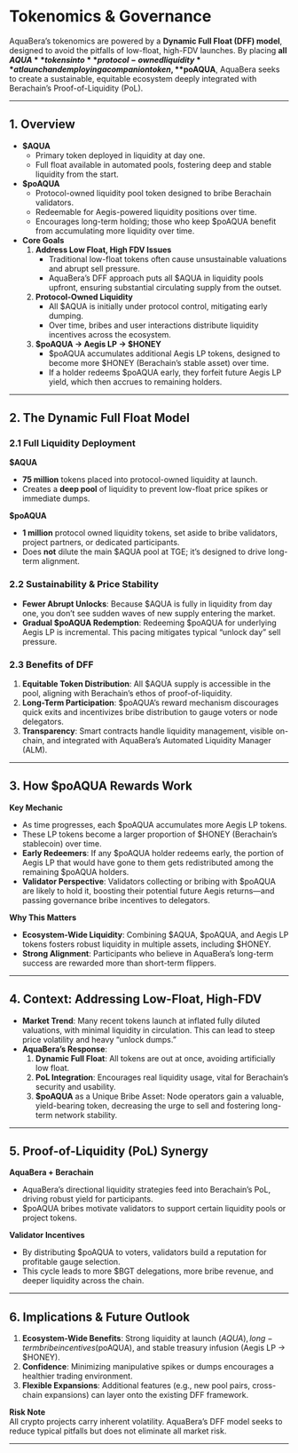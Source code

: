 # Tokenomics & Governance

AquaBera’s tokenomics are powered by a **Dynamic Full Float (DFF) model**, designed to avoid the pitfalls of low-float, high-FDV launches. By placing **all $AQUA** tokens into **protocol-owned liquidity** at launch and employing a companion token, **$poAQUA**, AquaBera seeks to create a sustainable, equitable ecosystem deeply integrated with Berachain’s Proof-of-Liquidity (PoL).

***

## 1. Overview

* **$AQUA**
  * Primary token deployed in liquidity at day one.
  * Full float available in automated pools, fostering deep and stable liquidity from the start.
* **$poAQUA**
  * Protocol-owned liquidity pool token designed to bribe Berachain validators.
  * Redeemable for Aegis-powered liquidity positions over time.
  * Encourages long-term holding; those who keep $poAQUA benefit from accumulating more liquidity over time.
* **Core Goals**
  1. **Address Low Float, High FDV Issues**
     * Traditional low-float tokens often cause unsustainable valuations and abrupt sell pressure.
     * AquaBera’s DFF approach puts all $AQUA in liquidity pools upfront, ensuring substantial circulating supply from the outset.
  2. **Protocol-Owned Liquidity**
     * All $AQUA is initially under protocol control, mitigating early dumping.
     * Over time, bribes and user interactions distribute liquidity incentives across the ecosystem.
  3. **$poAQUA → Aegis LP → $HONEY**
     * $poAQUA accumulates additional Aegis LP tokens, designed to become more $HONEY (Berachain’s stable asset) over time.
     * If a holder redeems $poAQUA early, they forfeit future Aegis LP yield, which then accrues to remaining holders.

***

## 2. The Dynamic Full Float Model

### 2.1 Full Liquidity Deployment

**$AQUA**

* **75 million** tokens placed into protocol-owned liquidity at launch.
* Creates a **deep pool** of liquidity to prevent low-float price spikes or immediate dumps.

**$poAQUA**

* **1 million** protocol owned liquidity tokens, set aside to bribe validators, project partners, or dedicated participants.
* Does **not** dilute the main $AQUA pool at TGE; it’s designed to drive long-term alignment.

### 2.2 Sustainability & Price Stability

* **Fewer Abrupt Unlocks**: Because $AQUA is fully in liquidity from day one, you don’t see sudden waves of new supply entering the market.
* **Gradual $poAQUA Redemption**: Redeeming $poAQUA for underlying Aegis LP is incremental. This pacing mitigates typical “unlock day” sell pressure.

### 2.3 Benefits of DFF

1. **Equitable Token Distribution**: All $AQUA supply is accessible in the pool, aligning with Berachain’s ethos of proof-of-liquidity.
2. **Long-Term Participation**: $poAQUA’s reward mechanism discourages quick exits and incentivizes bribe distribution to gauge voters or node delegators.
3. **Transparency**: Smart contracts handle liquidity management, visible on-chain, and integrated with AquaBera’s Automated Liquidity Manager (ALM).

***

## 3. How $poAQUA Rewards Work

**Key Mechanic**

* As time progresses, each $poAQUA accumulates more Aegis LP tokens.
* These LP tokens become a larger proportion of $HONEY (Berachain’s stablecoin) over time.
* **Early Redeemers**: If any $poAQUA holder redeems early, the portion of Aegis LP that would have gone to them gets redistributed among the remaining $poAQUA holders.
* **Validator Perspective**: Validators collecting or bribing with $poAQUA are likely to hold it, boosting their potential future Aegis returns—and passing governance bribe incentives to delegators.

**Why This Matters**

* **Ecosystem-Wide Liquidity**: Combining $AQUA, $poAQUA, and Aegis LP tokens fosters robust liquidity in multiple assets, including $HONEY.
* **Strong Alignment**: Participants who believe in AquaBera’s long-term success are rewarded more than short-term flippers.

***

## 4. Context: Addressing Low-Float, High-FDV

* **Market Trend**: Many recent tokens launch at inflated fully diluted valuations, with minimal liquidity in circulation. This can lead to steep price volatility and heavy “unlock dumps.”
* **AquaBera’s Response**:
  1. **Dynamic Full Float**: All tokens are out at once, avoiding artificially low float.
  2. **PoL Integration**: Encourages real liquidity usage, vital for Berachain’s security and usability.
  3. **$poAQUA** as a Unique Bribe Asset: Node operators gain a valuable, yield-bearing token, decreasing the urge to sell and fostering long-term network stability.

***

## 5. Proof-of-Liquidity (PoL) Synergy

**AquaBera + Berachain**

* AquaBera’s directional liquidity strategies feed into Berachain’s PoL, driving robust yield for participants.
* $poAQUA bribes motivate validators to support certain liquidity pools or project tokens.

**Validator Incentives**

* By distributing $poAQUA to voters, validators build a reputation for profitable gauge selection.
* This cycle leads to more $BGT delegations, more bribe revenue, and deeper liquidity across the chain.

***

## 6. Implications & Future Outlook

1. **Ecosystem-Wide Benefits**: Strong liquidity at launch ($AQUA), long-term bribe incentives ($poAQUA), and stable treasury infusion (Aegis LP → $HONEY).
2. **Confidence**: Minimizing manipulative spikes or dumps encourages a healthier trading environment.
3. **Flexible Expansions**: Additional features (e.g., new pool pairs, cross-chain expansions) can layer onto the existing DFF framework.

**Risk Note**\
All crypto projects carry inherent volatility. AquaBera’s DFF model seeks to reduce typical pitfalls but does not eliminate all market risk.



***
